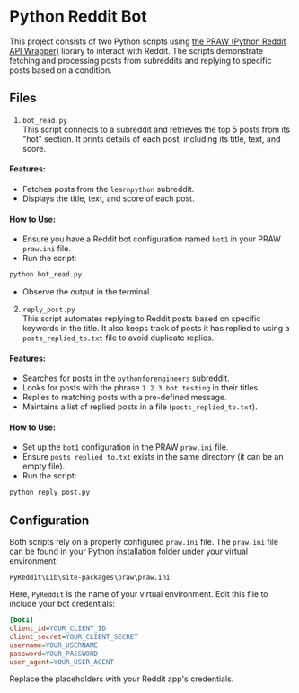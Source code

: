 
# Python Reddit Bot

This project consists of two Python scripts using [the PRAW (Python Reddit API Wrapper)](https://praw.readthedocs.io/) library to interact with Reddit. The scripts demonstrate fetching and processing posts from subreddits and replying to specific posts based on a condition.


## Files

1. `bot_read.py`
\
This script connects to a subreddit and retrieves the top 5 posts from its "hot" section. It prints details of each post, including its title, text, and score.  
 

#### Features:
- Fetches posts from the `learnpython` subreddit.
- Displays the title, text, and score of each post.

#### How to Use:
- Ensure you have a Reddit bot configuration named `bot1` in your PRAW `praw.ini` file.
- Run the script:
```bash 
python bot_read.py
```
- Observe the output in the terminal.


2. `reply_post.py`
\
This script automates replying to Reddit posts based on specific keywords in the title. It also keeps track of posts it has replied to using a `posts_replied_to.txt` file to avoid duplicate replies.

 
#### Features:
- Searches for posts in the `pythonforengineers` subreddit.
- Looks for posts with the phrase `1 2 3 bot testing` in their titles.
- Replies to matching posts with a pre-defined message.
- Maintains a list of replied posts in a file (`posts_replied_to.txt`).

#### How to Use:
- Set up the `bot1` configuration in the PRAW `praw.ini` file.
- Ensure `posts_replied_to.txt` exists in the same directory (it can be an empty file).
- Run the script:
```bash
python reply_post.py
```


## Configuration
Both scripts rely on a properly configured `praw.ini` file. The `praw.ini` file can be found in your Python installation folder under your virtual environment:
```plaintext
PyReddit\Lib\site-packages\praw\praw.ini
```
Here, `PyReddit` is the name of your virtual environment. Edit this file to include your bot credentials:
```ini
[bot1]
client_id=YOUR_CLIENT_ID
client_secret=YOUR_CLIENT_SECRET
username=YOUR_USERNAME
password=YOUR_PASSWORD
user_agent=YOUR_USER_AGENT
```
Replace the placeholders with your Reddit app's credentials.